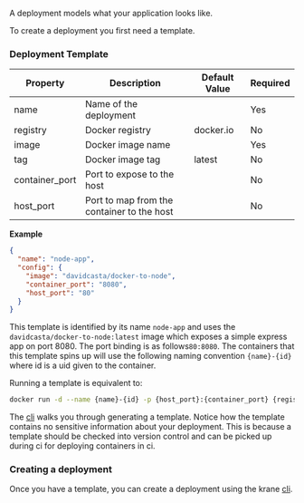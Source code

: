 A deployment models what your application looks like.

To create a deployment you first need a template.

### Deployment Template

| Property       | Description                                | Default Value | Required |
| -------------- | ------------------------------------------ | ------------- | -------- |
| name           | Name of the deployment                     |               | Yes      |
| registry       | Docker registry                            | docker.io     | No       |
| image          | Docker image name                          |               | Yes      |
| tag            | Docker image tag                           | latest        | No       |
| container_port | Port to expose to the host                 |               | No       |
| host_port      | Port to map from the container to the host |               | No       |

**Example**

```json
{
  "name": "node-app",
  "config": {
    "image": "davidcasta/docker-to-node",
    "container_port": "8080",
    "host_port": "80"
  }
}
```

This template is identified by its name `node-app` and uses the `davidcasta/docker-to-node:latest` image which exposes a simple express app on port 8080. The port binding is as follows`80:8080`. The containers that this template spins up will use the following naming convention `{name}-{id}` where id is a uid given to the container.

Running a template is equivalent to:

```bash
docker run -d --name {name}-{id} -p {host_port}:{container_port} {registry}/{image}:{tag}
```

The [cli](https://github.com/biensupernice/krane-cli) walks you through generating a template. Notice how the template contains no sensitive information about your deployment. This is because a template should be checked into version control and can be picked up during ci for deploying containers in ci.

### Creating a deployment

Once you have a template, you can create a deployment using the krane [cli](https://github.com/biensupernice/krane-cli).

